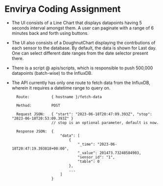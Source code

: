 # Envirya Coding Assignment

- The UI consists of a Line Chart that displays datapoints having 5 seconds interval amongst them. A user can paginate with a range of 6 minutes back and forth using buttons.
- The UI also consists of a DoughnutChart displaying the contrbutions of each sensor to the database. By default, the data is shown for Last day. One can select different date ranges from the date selector present there.

- There is a script @ apis/scripts, which is responsible to push 500,000 datapoints (batch-wise) to the InfluxDB.
- The API currently has only one route to fetch data from the InfluxDB, wherein it requires a datetime range to query on.

        Route:          { hostname }/fetch-data

        Method:         POST

        Request JSON:   { "start": "2023-06-18T20:47:09.393Z", "stop": "2023-06-18T20:53:09.393Z" }
                        // stop is an optional parameter, default is now.

        Response JSON:  {
                            "data": [
                                {
                                    "_time": "2023-06-18T20:47:19.393818+00:00",
                                    "_value": 201473.73248584903,
                                    "sensor_id": "1",
                                    "table": 0
                                },
                                ...
                            ]
                        }
